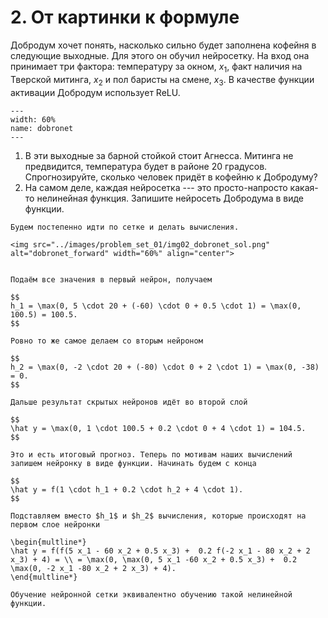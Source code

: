 # 2. От картинки к формуле

Добродум хочет понять, насколько сильно будет заполнена кофейня в следующие выходные. Для этого он обучил нейросетку. На вход она принимает три фактора: температуру за окном, $x_1$, факт наличия на Тверской митинга, $x_2$ и пол баристы на смене, $x_3$.  В качестве функции активации Добродум использует ReLU. 

```{figure} ../images/problem_set_01/img02_dobronet.png
---
width: 60%
name: dobronet
---
```

1. В эти выходные за барной стойкой стоит Агнесса. Митинга не предвидится, температура будет в районе $20$ градусов. Спрогнозируйте, сколько человек придёт в кофейню к Добродуму? 
2. На самом деле, каждая нейросетка --- это просто-напросто какая-то нелинейная функция. Запишите нейросеть Добродума в виде функции.


```{dropdown} Решение
Будем постепенно идти по сетке и делать вычисления.

<img src="../images/problem_set_01/img02_dobronet_sol.png" alt="dobronet_forward" width="60%" align="center">


Подаём все значения в первый нейрон, получаем

$$
h_1 = \max(0, 5 \cdot 20 + (-60) \cdot 0 + 0.5 \cdot 1) = \max(0, 100.5) = 100.5.
$$

Ровно то же самое делаем со вторым нейроном

$$
h_2 = \max(0, -2 \cdot 20 + (-80) \cdot 0 + 2 \cdot 1) = \max(0, -38) = 0.
$$

Дальше результат скрытых нейронов идёт во второй слой

$$
\hat y = \max(0, 1 \cdot 100.5 + 0.2 \cdot 0 + 4 \cdot 1) = 104.5.
$$

Это и есть итоговый прогноз. Теперь по мотивам наших вычислений запишем нейронку в виде функции. Начинать будем с конца

$$
\hat y = f(1 \cdot h_1 + 0.2 \cdot h_2 + 4 \cdot 1).
$$

Подставляем вместо $h_1$ и $h_2$ вычисления, которые происходят на первом слое нейронки

\begin{multline*}
\hat y = f(f(5 x_1 - 60 x_2 + 0.5 x_3) +  0.2 f(-2 x_1 - 80 x_2 + 2 x_3) + 4) = \\ = \max(0, \max(0, 5 x_1 -60 x_2 + 0.5 x_3) +  0.2 \max(0, -2 x_1 -80 x_2 + 2 x_3) + 4).
\end{multline*}

Обучение нейронной сетки эквивалентно обучению такой нелинейной функции.


```
